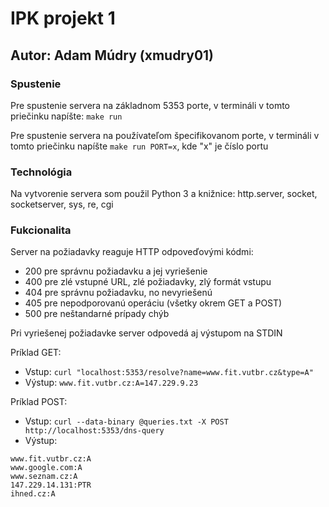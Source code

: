 # IPK projekt 1

## Autor: Adam Múdry (xmudry01)

### Spustenie

Pre spustenie servera na základnom 5353 porte, v termináli v tomto priečinku napíšte: ```make run```

Pre spustenie servera na používateľom špecifikovanom porte, v termináli v tomto priečinku napíšte ```make run PORT=x```, kde "x" je číslo portu

### Technológia

Na vytvorenie servera som použil Python 3 a knižnice: http.server, socket, socketserver, sys, re, cgi

### Fukcionalita

Server na požiadavky reaguje HTTP odpoveďovými kódmi:

- 200 pre správnu požiadavku a jej vyriešenie
- 400 pre zlé vstupné URL, zlé požiadavky, zlý formát vstupu
- 404 pre správnu požiadavku, no nevyriešenú
- 405 pre nepodporovanú operáciu (všetky okrem GET a POST)
- 500 pre neštandarné prípady chýb

Pri vyriešenej požiadavke server odpovedá aj výstupom na STDIN

Príklad GET:

- Vstup: ```curl "localhost:5353/resolve?name=www.fit.vutbr.cz&type=A"```
- Výstup: ```www.fit.vutbr.cz:A=147.229.9.23```

Príklad POST:

- Vstup: ```curl --data-binary @queries.txt -X POST http://localhost:5353/dns-query```
- Výstup:

```plain
www.fit.vutbr.cz:A
www.google.com:A
www.seznam.cz:A
147.229.14.131:PTR
ihned.cz:A
```
